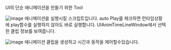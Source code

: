 UI의 단순 애니메이션을 만들기 위한 Tool

![image](https://github.com/Value95/UiAnimatorTool/assets/45136938/0b641b07-ecee-44ca-8cb8-bdb9f81d884f)
애니메이션을 실행시킬 스크립트입니다.
auto Play를 체크하면 런타임상황에 play함수를 실행하지 않아도 바로 실행합니다.
UIAnimTimeLineWindow에서 선택한 클립 정보를 보여줍니다.

![image](https://github.com/Value95/UiAnimatorTool/assets/45136938/30b99f13-84a4-45d8-baf8-276cac9b80d0)
애니메이션 클립을 생성하고 시간과 동작을 제어할수있습니다.
